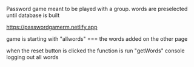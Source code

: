Password game meant to be played with a group. words are preselected until database is built

https://passwordgamerm.netlify.app



game is starting with "allwords" === the words added on the other page   

when the reset button is clicked the function is run "getWords" console logging out all words 

<!-- 


import { useState, useEffect } from 'react'
import DropdownMenu from '../Components/DropdownMenu';
import Header from '../Components/Header'
import { collection, getDocs } from 'firebase/firestore';
import { db } from '../firebase'




// init app 
function App() {

// clean usestates  
  const [teamOnePoints, setTeamOnePoints ] = useState(0)
  const [teamTwoPoints, setTeamTwoPoints ] = useState(0)
  const [word, setWord ] = useState("Ready?")
  const [clock, setClock] = useState(60)
  const [thisRound, setThisRound] = useState(0)
  const [skippedThisRound, setSkippedThisRound] = useState(0)
  const [teamOne, setTeamOne] = useState(true)
  const [StoredClock, setStoredClock] = useState("")
  // declare react UseState variables
  const [allWords, setAllWords] = useState([])
  const [wordElements, setWordElements] = useState([])
  const [teleWords, setTeleWords] = useState(["original word", "original word one", "original word two", "original word three"])
  const [onLoad, setOnLoad] = useState(false)





// words used in the game (need to be set to the firestore library)
const telephoneWords = teleWords


// fetches words from firestore and returns them as (all words) 
    async function fetchWords() {
      try {
        const querySnapshot = await getDocs(collection(db, 'words'));
        const wordsArray = querySnapshot.docs.map(doc => ({ id: doc.id, ...doc.data() }));
        setAllWords(wordsArray); // setting wordsArray to the words needed
        setWordElements(wordsArray.map(word => ({ key: word.id, value: word.word }))); // not needed?
      } catch (e) {
        console.error("Error fetching documents: ", e);
        console.log(allWords)
        console.log(wordElements)
      }
    }
  


  function submit(event) {
    event.preventDefault();
    console.log("clicked");
    addWordToFirestore(newWord);
    setNewWord("");  // Clear the input field after submission
  }
  useEffect(() => {
    fetchWords();
  }, []);
  
  

  // take the words from the firebase page
  //  and run them through a for loop to make an
  //  array and push it to the main array 
  function getWords() {

    let endArray = []

  for (let i = 0; i < allWords.length; i++) {
    endArray.push(allWords[i].word)
  }

  setTeleWords(endArray)  
  console.log(endArray)
    // console.log(allWords[0].word)
    console.log(allWords.length)
    console.log(telephoneWords)
    // console.log(telephoneWords.length)
    fetchWords()
  }



// everything below this is clean 

  function getNewWord() {
    if (word == "Ready?" ) {
      let number = Math.floor(Math.random() * telephoneWords.length )
    setWord(telephoneWords[number])
    }
    else {
      return
    }
  }
// onLoad 
if (onLoad == false) {
  console.log("popped")
  getWords()
  setOnLoad(true)
} 

  
  function correct() {
    if (clock == 0 || word == "Ready?" || word == "Next Team" ) {
      return
    }
    console.log("clicked")
    let number = Math.floor(Math.random() * telephoneWords.length )
    setWord(telephoneWords[number])
    return
  }

  function skipWord() {
    if (clock == 0 || word == "Ready?"  || word == "Next Team" ) {
      return
    }
    setSkippedThisRound(skippedThisRound +1)
    let number = Math.floor(Math.random() * telephoneWords.length ) 
    setWord(telephoneWords[number])
  }

  function fail() {
    if (clock == 0 || word == "Ready?"  || word == "Next Team" ) {
      return
    }
    let number = Math.floor(Math.random() * telephoneWords.length )
    setWord(telephoneWords[number])
    scoreChange(-1)
    setThisRound(thisRound - 1)
  }


function scoreChange(amount) {
 
  if (teamOne == true ) {
    let newScore = teamOnePoints + amount
    setTeamOnePoints(newScore)
  }
  if (teamOne == false ) {
    console.log(teamOne)
    let newScore = teamTwoPoints + amount
    setTeamTwoPoints(newScore)
  }

}


function changeTeam() {

  if (word == "Next Team" && teamOne == false ) {
    setTeamOne(true)
    nextTurn() 
  } 
  if (word == "Next Team" && teamOne == true) {
    setTeamOne(false)
    nextTurn() 
  }
  
  else {
return
  }
}

function nextTurn() {
  setThisRound(0)
  setSkippedThisRound(0)
 setWord("Ready?")
 setClock(StoredClock)
}



function WhosTurn() {

  let team = teamOne
  
 if (team == true) {
return ( <><i className="fa-solid fa-arrow-left"></i> <p>Red Team</p> </>)
 } else {
  return (<> <p>Blue Team</p>  <i className="fa-solid fa-arrow-right"></i></>)
 }
  
}




function countdown(startNumber) {

  if (!startNumber == clock ) {
    return
  }
  if (word == "Next Team") {
    return
  } else {


  let currentNumber = startNumber;
 

  const intervalId = setInterval(() => {
    currentNumber -= 1;
    setClock(currentNumber)

    if (currentNumber <= 0) {
      clearInterval(intervalId);
      setWord("Next Team")
    }
  },  1000 );
}}


function clockTimeAdjust( difference) {
  if (clock == 0 && difference < 0 || clock == 990 && difference > 0 ) {
    return
  } else {
    setClock(clock + difference)
    setStoredClock(clock)
  }
 
}


function start() {
  if (clock == 0) {
    return
  } else {
    setStoredClock(clock)
    countdown(clock)
    getNewWord()
  }
 
}

  return (
<div className='flex flex-1 flex-col h-screen w-screen bg-gray-950'>
<Header/>
  <div className='flex w-page justify-between bg-gray-950'>
  <div className='flex flex-col bg-red-800 items-center justify-center p-2 text-center w-[35%]'>
<div onClick={() => { setTeamOnePoints(teamOnePoints + 1)}} className=' flex items-center justify-center '>+</div>
<div>Red Team: {teamOnePoints}</div>
 <div onClick={() => { setTeamOnePoints(teamOnePoints - 1)}} className=' flex items-center justify-center' >-</div>
</div>
  <div onClick={changeTeam} className=' flex justify-center items-center bg-gray-950'> <WhosTurn/> </div>
  <div className='flex flex-col bg-blue-500 items-center justify-center p-2 text-center w-[35%]'>
<div onClick={() => { setTeamTwoPoints(teamTwoPoints + 1)}} className=' flex items-center justify-center '>+</div>
<div>Blue Team: {teamTwoPoints}</div>
 <div onClick={() => { setTeamTwoPoints(teamTwoPoints - 1)}} className=' flex items-center justify-center' >-</div>
</div>
  </div>

<div className=' text-[2.5rem] flex min-h-[60%] items-center justify-center background'>{word}</div>

<div className='flex flex-1 items-center justify-center gap-6 h-[100px]'>
<button onClick={correct } className=' w-[20%] bg-green-400 rounded p-2'><i className="fa-solid fa-thumbs-up"></i></button>
<button onClick={skipWord} className=' w-[20%] bg-slate-500 rounded p-2' ><i className="fa-solid fa-forward"></i></button>
<button onClick={fail} className=' w-[20%] bg-red-400 rounded p-2'><i className="fa-solid fa-thumbs-down"></i></button>
</div>
<div className='flex justify-between h-[75px]'> 

<div className='flex flex-1'>
<div className='flex justify-center items-center flex-1 bg-slate-600'> <DropdownMenu/></div>
<button onClick={getWords} className='flex justify-center items-center flex-1 bg-sky-200'><i className="fa-solid fa-rotate-right text-black"></i></button>
</div>

<div className='flex flex-1 flex-col background'>
<p className='flex justify-center items-center flex-1'>Guessed: {thisRound} </p>
<p className='flex justify-center items-center flex-1'>Skipped: {skippedThisRound} </p>
</div>

<div className='flex justify-center items-center flex-1 bg-slate-600' >

 <div className='flex flex-col flex-1 h-[100%] w-[100%] items-center '>
  <div onClick={() => {clockTimeAdjust(10)}} className=' flex items-center justify-center'>+</div>
  <div className='flex flex-1 justify-center items-center px-2 w-[50px] text-ellipsis overflow-auto whitespace-nowrap'> {clock}'s</div>
 <div onClick={() => {clockTimeAdjust(-10)}} className=' flex items-center justify-center' >-</div>
 </div>


 
  <div className='flex flex-col flex-1 h-[100%] w-[100%] items-center '>
    <div onClick={start} className=' flex w-[100%] h-[100%] flex-1 bg-green-500 justify-center items-center'>Start</div>
    <div className=' flex w-[100%] flex-1 bg-red-500 justify-center items-center'>Stop</div>
  </div>
</div>


</div>

  
</div>
  
  )
}

export default App -->
